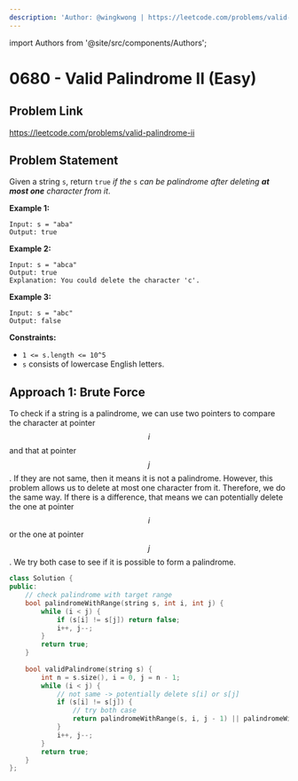 ```yaml
---
description: 'Author: @wingkwong | https://leetcode.com/problems/valid-palindrome-ii/'
---
```


import Authors from '@site/src/components/Authors';

# 0680 - Valid Palindrome II (Easy)

## Problem Link

https://leetcode.com/problems/valid-palindrome-ii

## Problem Statement

Given a string `s`, return `true` _if the_ `s` _can be palindrome after deleting **at most one** character from it_.

**Example 1:**

```
Input: s = "aba"
Output: true
```

**Example 2:**

```
Input: s = "abca"
Output: true
Explanation: You could delete the character 'c'.
```

**Example 3:**

```
Input: s = "abc"
Output: false
```

**Constraints:**

* `1 <= s.length <= 10^5`
* `s` consists of lowercase English letters.

## Approach 1: Brute Force

To check if a string is a palindrome, we can use two pointers to compare the character at pointer $$i$$ and that at pointer $$j$$. If they are not same, then it means it is not a palindrome. However, this problem allows us to delete at most one character from it. Therefore, we do the same way. If there is a difference, that means we can potentially delete the one at pointer $$i$$ or the one at pointer $$j$$. We try both case to see if it is possible to form a palindrome.

<Authors names="@wingkwong"/>

```cpp
class Solution {
public:
    // check palindrome with target range
    bool palindromeWithRange(string s, int i, int j) {
        while (i < j) {
            if (s[i] != s[j]) return false;
            i++, j--;
        }
        return true;
    }
    
    bool validPalindrome(string s) {
        int n = s.size(), i = 0, j = n - 1;
        while (i < j) {
            // not same -> potentially delete s[i] or s[j]
            if (s[i] != s[j]) {
                // try both case
                return palindromeWithRange(s, i, j - 1) || palindromeWithRange(s, i + 1, j);
            }
            i++, j--;
        }
        return true;
    }
};
```
